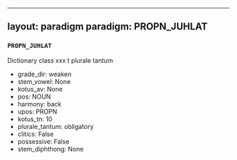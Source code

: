 
---
layout: paradigm
paradigm: PROPN_JUHLAT
---
### ` PROPN_JUHLAT `

Dictionary class xxx t plurale tantum
* grade_dir: weaken
* stem_vowel: None
* kotus_av: None
* pos: NOUN
* harmony: back
* upos: PROPN
* kotus_tn: 10
* plurale_tantum: obligatory
* clitics: False
* possessive: False
* stem_diphthong: None
